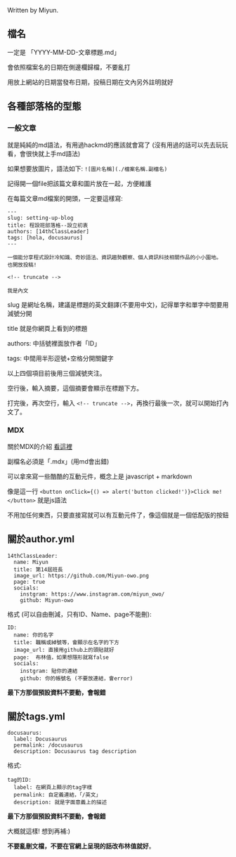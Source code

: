 Written by Miyun.

## 檔名
一定是 「YYYY-MM-DD-文章標題.md」

會依照檔案名的日期在側邊欄歸檔，不要亂打

用放上網站的日期當發布日期，投稿日期在文內另外註明就好

## 各種部落格的型態
### 一般文章
就是純純的md語法，有用過hackmd的應該就會寫了 (沒有用過的話可以先去玩玩看，會很快就上手md語法)

如果想要放圖片，語法如下:
`![圖片名稱](./檔案名稱.副檔名)`

記得開一個file把該篇文章和圖片放在一起，方便維護

在每篇文章md檔案的開頭，一定要這樣寫:

```
---
slug: setting-up-blog 
title: 程設班部落格--設立初衷
authors: [14thClassLeader]
tags: [hola, docusaurus]
---

一個能分享程式設計冷知識、奇妙語法、資訊趨勢觀察、個人資訊科技相關作品的小小園地。
也開放投稿!

<!-- truncate -->

我是內文
```

slug 是網址名稱，建議是標題的英文翻譯(不要用中文)，記得單字和單字中間要用減號分開

title 就是你網頁上看到的標題

authors: 中括號裡面放作者「ID」

tags: 中間用半形逗號+空格分開關鍵字

以上四個項目前後用三個減號夾注。

空行後，輸入摘要，這個摘要會顯示在標題下方。

打完後，再次空行，輸入 `<!-- truncate -->`，再換行最後一次，就可以開始打內文了。



### MDX

關於MDX的介紹 [看這裡](https://hackmd.io/@RintarouTW/%E6%84%9A%E5%8D%83%E6%85%AE%E3%81%AE%E7%AD%86%E8%A8%98%E6%9C%AC/%2F%40RintarouTW%2FMDX)

副檔名必須是「.mdx」(用md會出錯)

可以拿來寫一些酷酷的互動元件，概念上是 javascript + markdown

像是這一行
`<button onClick={() => alert('button clicked!')}>Click me!</button>` 就是js語法

不用加任何東西，只要直接寫就可以有互動元件了，像這個就是一個低配版的按鈕

## 關於author.yml

```
14thClassLeader:
  name: Miyun
  title: 第14屆班長
  image_url: https://github.com/Miyun-owo.png
  page: true
  socials:
    instgram: https://www.instagram.com/miyun_owo/
    github: Miyun-owo
```
格式 (可以自由刪減，只有ID、Name、page不能刪):
```
ID:
  name: 你的名字
  title: 職稱或綽號等，會顯示在名字的下方
  image_url: 直接用github上的頭貼就好
  page:  布林值，如果想隱形就寫false
  socials:
    instgram: 貼你的連結
    github: 你的帳號名 (不要放連結，會error)
```
**最下方那個預設資料不要動，會報錯**

## 關於tags.yml
```
docusaurus:
  label: Docusaurus
  permalink: /docusaurus
  description: Docusaurus tag description
```
格式:
```
tag的ID:
  label: 在網頁上顯示的tag字樣
  permalink: 自定義連結，「/英文」
  description: 就是字面意義上的描述
```
**最下方那個預設資料不要動，會報錯**

大概就這樣! 想到再補:)

**不要亂刪文檔，不要在官網上呈現的話改布林值就好**。
